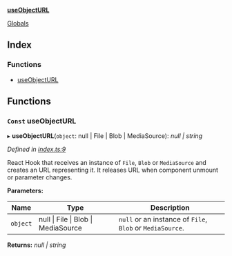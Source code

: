 **[useObjectURL](README.md)**

[Globals](README.md)

## Index

### Functions

* [useObjectURL](README.md#const-useobjecturl)

## Functions

### `Const` useObjectURL

▸ **useObjectURL**(`object`: null | File | Blob | MediaSource): *null | string*

*Defined in [index.ts:9](https://github.com/VitorLuizC/use-object-url/blob/59debc4/src/index.ts#L9)*

React Hook that receives an instance of `File`, `Blob` or `MediaSource` and
creates an URL representing it. It releases URL when component unmount or
parameter changes.

**Parameters:**

Name | Type | Description |
------ | ------ | ------ |
`object` | null \| File \| Blob \| MediaSource | `null` or an instance of `File`, `Blob` or `MediaSource`.  |

**Returns:** *null | string*